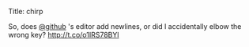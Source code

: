 Title: chirp

So, does <a href="http://twitter.com/github">@github</a> 's editor add newlines, or did I accidentally elbow the wrong key? <a href="http://t.co/o1IRS78BYl">http://t.co/o1IRS78BYl</a>
